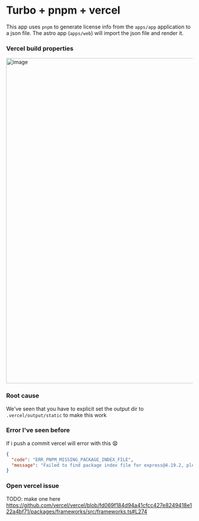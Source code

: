 # Turbo + pnpm + vercel

This app uses `pnpm` to generate license info from the `apps/app` application to a json file. The astro app (`apps/web`) will import the json file and render it.

### Vercel build properties
<img width="877" alt="image" src="https://github.com/Hacksore/pnpm-license-test/assets/996134/2c0969da-0d74-43cd-8e24-395f616ba39d">


### Root cause

We've seen that you have to explicit set the output dir to `.vercel/output/static` to make this work

### Error I've seen before

If i push a commit vercel will error with this 😧
```json
{
  "code": "ERR_PNPM_MISSING_PACKAGE_INDEX_FILE",
  "message": "Failed to find package index file for express@4.19.2, please consider running 'pnpm install'"
}
```

### Open vercel issue

TODO: make one here
https://github.com/vercel/vercel/blob/fd069f184d94a41cfcc427e8249418e122a4bf71/packages/frameworks/src/frameworks.ts#L274
